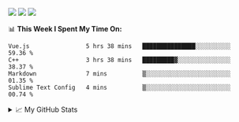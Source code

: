 ![](https://img.shields.io/badge/Learn-C++-blueviolet?style=flat&logo=Visual%20Studio%20Code&logoColor=ffffff)
![](https://img.shields.io/badge/OS-Linux-orange?style=flat&logo=Linux&logoColor=ffffff)
![](https://img.shields.io/badge/Play-Switch-e60012?style=flat&logo=nintendo%20switch&logoColor=ffffff)

📊 **This Week I Spent My Time On:**
<!--START_SECTION:waka-->
```text
Vue.js                5 hrs 38 mins   ███████████████░░░░░░░░░░   59.36 % 
C++                   3 hrs 38 mins   █████████▓░░░░░░░░░░░░░░░   38.37 % 
Markdown              7 mins          ▒░░░░░░░░░░░░░░░░░░░░░░░░   01.35 % 
Sublime Text Config   4 mins          ▒░░░░░░░░░░░░░░░░░░░░░░░░   00.74 % 
```
<!--END_SECTION:waka-->

<details>
<summary>📈 My GitHub Stats</summary>

<p align="center"> <img src="https://github-readme-stats.vercel.app/api?username=priscillascu&show_icons=true&theme=gotham" alt="priscillascu" />

</details>
<!--
**priscillascu/priscillascu** is a ✨ _special_ ✨ repository because its `README.md` (this file) appears on your GitHub profile.

Here are some ideas to get you started:

- 🔭 I’m currently working on ...
- 🌱 I’m currently learning ...
- 👯 I’m looking to collaborate on ...
- 🤔 I’m looking for help with ...
- 💬 Ask me about ...
- 📫 How to reach me: ...
- 😄 Pronouns: ...
- ⚡ Fun fact: ...
-->
